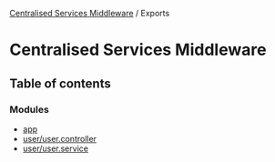[Centralised Services Middleware](README.md) / Exports

# Centralised Services Middleware

## Table of contents

### Modules

- [app](modules/app.md)
- [user/user.controller](modules/user_user_controller.md)
- [user/user.service](modules/user_user_service.md)
